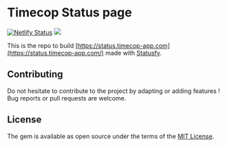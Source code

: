 # Timecop Status page

[![Netlify Status](https://api.netlify.com/api/v1/badges/168c8cd0-a395-4a32-8437-c36c88a5c16f/deploy-status)](https://app.netlify.com/sites/timecop-status/deploys)
[![](https://img.shields.io/github/license/timecop-app/status.svg)](https://github.com/timecop-app/status)

This is the repo to build [https://status.timecop-app.com](https://status.timecop-app.com/) made with [Statusfy](https://statusfy.co/).

## Contributing
Do not hesitate to contribute to the project by adapting or adding features ! Bug reports or pull requests are welcome.

## License
The gem is available as open source under the terms of the [MIT License](https://opensource.org/licenses/MIT).
